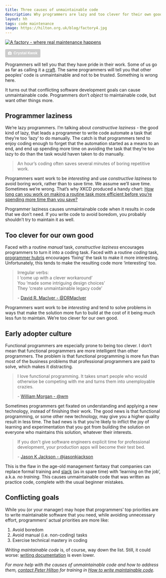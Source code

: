 ```yaml
---
title: Three causes of unmaintainable code
description: Why programmers are lazy and too clever for their own good
layout: hh
tags: code maintenance
image: https://hilton.org.uk/blog/factory4.jpg
---
```


[![A factory - where real maintenance happens](factory4.jpg)](https://unsplash.com/photos/PxIU9VT4R6I)

<a style="background-color:#ccc;color:white;text-decoration:none;padding:4px 6px;font-family:-apple-system, sans-serif;font-size:12px;font-weight:bold;line-height:1.2;display:inline-block;border-radius:3px" href="https://unsplash.com/photos/PxIU9VT4R6I" rel="noopener noreferrer" title="Download free do whatever you want high-resolution photos from Crystal Kwok"><span style="display:inline-block;padding:2px 3px"><svg xmlns="http://www.w3.org/2000/svg" style="height:12px;width:auto;position:relative;vertical-align:middle;top:-1px;fill:white" viewBox="0 0 32 32"><title>unsplash-logo</title><path d="M20.8 18.1c0 2.7-2.2 4.8-4.8 4.8s-4.8-2.1-4.8-4.8c0-2.7 2.2-4.8 4.8-4.8 2.7.1 4.8 2.2 4.8 4.8zm11.2-7.4v14.9c0 2.3-1.9 4.3-4.3 4.3h-23.4c-2.4 0-4.3-1.9-4.3-4.3v-15c0-2.3 1.9-4.3 4.3-4.3h3.7l.8-2.3c.4-1.1 1.7-2 2.9-2h8.6c1.2 0 2.5.9 2.9 2l.8 2.4h3.7c2.4 0 4.3 1.9 4.3 4.3zm-8.6 7.5c0-4.1-3.3-7.5-7.5-7.5-4.1 0-7.5 3.4-7.5 7.5s3.3 7.5 7.5 7.5c4.2-.1 7.5-3.4 7.5-7.5z"></path></svg></span><span style="display:inline-block;padding:2px 3px">Crystal Kwok</span></a>

Programmers will tell you that they have pride in their work.
Some of us go as far as calling it a [craft](https://en.wikipedia.org/wiki/Software_craftsmanship).
The same programmers will tell you that other peoples’ code is unmaintainable and not to be trusted.
Something is wrong here.

It turns out that conflicting software development goals can cause unmaintainable code.
Programmers don’t _object_ to maintainable code, but want other things more.

## Programmer laziness

We’re lazy programmers.
I’m talking about _constructive laziness_ - the good kind of lazy, that leads a programmer to write code automate a task that they’re too ‘lazy’ to do manually.
The catch is that programmers tend to enjoy coding enough to forget that the automation started as a means to an end, and end up spending more time on avoiding the task that they’re too lazy to do than the task would haven taken to do manually.

<blockquote class="big solid-one" style="max-width:34em">
<p>An hour’s coding often saves several minutes of boring repetitive work.</p>
</blockquote>

Programmers want work to be _interesting_ and use _constructive laziness_ to avoid boring work, rather than to save time.
We assume we’ll save time.
Sometimes we’re wrong.
That’s why XKCD produced a handy chart: [How long can you work on making a routine task more efficient before you’re spending more time than you save?](https://xkcd.com/1205/)

Programmer laziness causes unmaintainable code when it results in code that we don’t need.
If you write code to avoid boredom, you probably shouldn’t try to maintain it as well.

## Too clever for our own good

Faced with a routine _manual_ task, _constructive laziness_ encourages programmers to turn it into a coding task.
Faced with a routine _coding_ task, [programmer hubris](http://wiki.c2.com/?LazinessImpatienceHubris) encourages ‘fixing’ the task to make it more interesting.
Unfortunately, this tends to make the resulting code more ‘interesting’ too.

<blockquote class="big solid-two" style="max-width:40em">
<p>Irregular verbs:
<br>I ‘come up with a clever workaround’
<br>You ‘made some intriguing design choices’
<br>They ‘create unmaintainable legacy code’</p>
<p>- <a href="https://twitter.com/DRMacIver/status/781496659989688321">David R. MacIver - @DRMacIver</a></p>
</blockquote>

Programmers want work to be _interesting_ and tend to solve problems in ways that make the solution more fun to build at the cost of it being much less fun to maintain.
We’re too clever for our own good.

## Early adopter culture

Functional programmers are especially prone to being too clever.
I don’t mean that functional programmers are more intelligent than other programmers.
The problem is that functional programming is more fun than most of the business problems that professional programmers are paid to solve, which makes it distracting.

<blockquote class="big solid-three" style="max-width:44em">
<p>I love functional programming. It takes smart people who would otherwise be competing with me and turns them into unemployable crazies.</p>
<p>- <a href="https://twitter.com/wm/status/7206700352">William Morgan - @wm</a></p>
</blockquote>

Sometimes programmers get fixated on understanding and applying a new technology, instead of finishing their work.
The good news is that functional programming, or some other new technology, may give you a higher quality result in less time.
The bad news is that you’re likely to inflict the joy of learning and experimentation that you got from building the solution on everyone who maintains this solution, whatever their interests.

<blockquote class="big solid-one" style="max-width:41em">
<p>If you don't give software engineers explicit time for professional development, your production apps will become their test bed.</p>
<p>- <a href="https://twitter.com/jasonkjackson/status/766670762870579200">Jason K Jackson - @jasonkjackson</a></p>
</blockquote>

This is the flaw in the age-old management fantasy that companies can replace formal training and [slack](http://www.systemsguild.com/Slackpage.html) (as in spare time) with ‘learning on the job’, a.k.a. _no training_.
This causes unmaintainable code that was written as practice code, complete with the usual beginner mistakes.

## Conflicting goals

While you (or your manager) may hope that programmers’ top priorities are to write maintainable software that you need, while avoiding unnecessary effort, programmers’ actual priorities are more like:

1. Avoid boredom
1. Avoid manual (i.e. non-coding) tasks
1. Exercise technical mastery in coding

_Writing maintainable code_ is, of course, way down the list.
Still, it could worse: [writing documentation](../presentations/documentation) is even lower.

_For more help with the causes of unmaintainable code and how to address them, [contact Peter Hilton](../contact) for training in [How to write maintainable code](../training/maintainable-code)._
